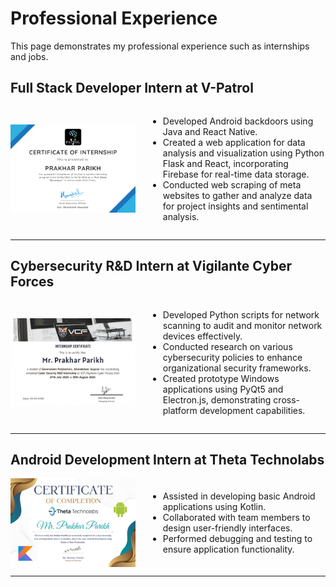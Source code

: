 # Professional Experience

This page demonstrates my professional experience such as internships and jobs.

## Full Stack Developer Intern at V-Patrol

<div style="display: flex; align-items: center;">
  <img src="./vpatrol-internship.png" alt="Certificate" style="width: 200px; margin-right: 20px;">
  <ul>
    <li>Developed Android backdoors using Java and React Native.</li>
    <li>Created a web application for data analysis and visualization using Python Flask and React, incorporating Firebase for real-time data storage.</li>
    <li>Conducted web scraping of meta websites to gather and analyze data for project insights and sentimental analysis.</li>
  </ul>
</div>

---

## Cybersecurity R&D Intern at Vigilante Cyber Forces

<div style="display: flex; align-items: center;">
  <img src="./vcf-internship.png" alt="Certificate" style="width: 200px; margin-right: 20px;">
  <ul>
    <li>Developed Python scripts for network scanning to audit and monitor network devices effectively.</li>
    <li>Conducted research on various cybersecurity policies to enhance organizational security frameworks.</li>
    <li>Created prototype Windows applications using PyQt5 and Electron.js, demonstrating cross-platform development capabilities.</li>
  </ul>
</div>

---

## Android Development Intern at Theta Technolabs

<div style="display: flex; align-items: center;">
  <img src="./theta-technolabs-internship.png" alt="Certificate" style="width: 200px; margin-right: 20px;">
  <ul>
    <li>Assisted in developing basic Android applications using Kotlin.</li>
    <li>Collaborated with team members to design user-friendly interfaces.</li>
    <li>Performed debugging and testing to ensure application functionality.</li>
  </ul>
</div>

---
